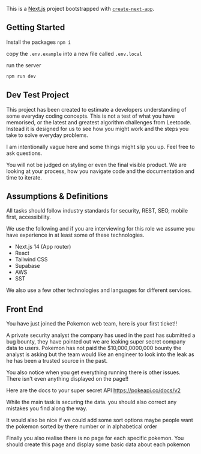 This is a [Next.js](https://nextjs.org/) project bootstrapped with [`create-next-app`](https://github.com/vercel/next.js/tree/canary/packages/create-next-app).

## Getting Started

Install the packages
`npm i`

copy the `.env.example` into a new file called `.env.local`

run the server
```bash
npm run dev
```

## Dev Test Project

This project has been created to estimate a developers understanding of some everyday coding concepts. This is not a test of what you have memorised, or 
the latest and greatest algorithm challenges from Leetcode. Instead it is designed for us to see how you might work and the steps you take to solve everyday
problems.

I am intentionally vague here and some things might slip you up. Feel free to ask questions.

You will not be judged on styling or even the final visible product. We are looking at your process, how you navigate code and the documentation and time to iterate.

## Assumptions & Definitions

All tasks should follow industry standards for security, REST, SEO, mobile first, accessibility.

We use the following and if you are interviewing for this role we assume you have experience in at least some of these technologies. 
- Next.js 14 (App router)
- React
- Tailwind CSS
- Supabase
- AWS
- SST

We also use a few other technologies and languages for different services.

## Front End

You have just joined the Pokemon web team, here is your first ticket!!

A private security analyst the company has used in the past has submitted a bug bounty, they have pointed out we are leaking super secret company data to users. Pokemon has not paid
the $10,000,0000,000 bounty the analyst is asking but the team would like an engineer to look into the leak as he has been a trusted source in the past. 

You also notice when you get everything running there is other issues. There isn't even anything displayed on the page!!

Here are the docs to your super secret API https://pokeapi.co/docs/v2

While the main task is securing the data. you should also correct any mistakes you find along the way.

It would also be nice if we could add some sort options maybe people want the pokemon sorted by there number or in alphabetical order

Finally you also realise there is no page for each specific pokemon. You should create this page and display some basic data about each pokemon
